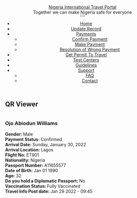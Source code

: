 <!DOCTYPE html>
<!--[if lt IE 7]> <html class="ie ie6" lang="en" dir="ltr "> <![endif]-->
<!--[if IE 7]>    <html class="ie ie7" lang="en" dir="ltr "> <![endif]-->
<!--[if IE 8]>    <html class="ie ie8" lang="en" dir="ltr "> <![endif]-->
<!--[if gt IE 8]> <!--> <html class="" lang="en" dir="ltr "> <!--<![endif]-->

<!-- Mirrored from nitp.ncdc.gov.ng/qrviewer/1598639 by HTTrack Website Copier/3.x [XR&CO'2014], Fri, 28 Jan 2022 17:41:20 GMT -->
<!-- Added by HTTrack --><meta http-equiv="content-type" content="text/html;charset=utf-8" /><!-- /Added by HTTrack -->
<head>
<meta http-equiv="Content-Type" content="text/html; charset=utf-8" />
<link rel="shortcut icon" href="../sites/default/files/indexcoat_0_0.jpg" type="image/jpeg" />
<meta name="viewport" content="width=device-width, initial-scale=1, maximum-scale=1" />
<meta name="generator" content="Drupal 7 (https://www.drupal.org)" />
<link rel="canonical" href="1598639.html" />
<link rel="shortlink" href="1598639.html" />
<title>QR Viewer | Nigeria International Travel Portal</title>

<link rel="stylesheet" href="../sites/all/themes/Porto/vendor/bootstrap/css/bootstrap.css">
<style type="text/css" media="all">
@import url("../modules/system/system.base90e4.css?r5z4b7");
@import url("../modules/system/system.menus90e4.css?r5z4b7");
@import url("../modules/system/system.messages90e4.css?r5z4b7");
@import url("../modules/system/system.theme90e4.css?r5z4b7");
</style>
<style type="text/css" media="all">
@import url("../modules/field/theme/field90e4.css?r5z4b7");
@import url("../sites/all/modules/logintoboggan/logintoboggan90e4.css?r5z4b7");
@import url("../modules/node/node90e4.css?r5z4b7");
@import url("../modules/user/user90e4.css?r5z4b7");
@import url("../sites/all/modules/views/css/views90e4.css?r5z4b7");
@import url("../sites/all/modules/ckeditor/css/ckeditor90e4.css?r5z4b7");
</style>
<style type="text/css" media="all">
@import url("../sites/all/modules/ctools/css/ctools90e4.css?r5z4b7");
@import url("../sites/all/modules/panels/css/panels90e4.css?r5z4b7");
</style>
<style type="text/css" media="all">
@import url("../sites/all/themes/Porto/vendor/owl-carousel/owl.carousel90e4.css?r5z4b7");
@import url("../sites/all/themes/Porto/vendor/font-awesome/css/font-awesome90e4.css?r5z4b7");
@import url("../sites/all/themes/Porto/vendor/owl-carousel/owl.theme.default90e4.css?r5z4b7");
@import url("../sites/all/themes/Porto/vendor/prettyPhoto/css/prettyPhoto90e4.css?r5z4b7");
@import url("../sites/all/themes/Porto/vendor/circle-flip-slideshow/css/component90e4.css?r5z4b7");
@import url("../sites/all/themes/Porto/vendor/magnific-popup/magnific-popup90e4.css?r5z4b7");
@import url("../sites/all/themes/Porto/vendor/mediaelement/mediaelementplayer90e4.css?r5z4b7");
@import url("../sites/all/themes/Porto/vendor/isotope/jquery.isotope90e4.css?r5z4b7");
@import url("../sites/all/themes/Porto/css/theme-elements90e4.css?r5z4b7");
@import url("../sites/all/themes/Porto/css/theme-animate90e4.css?r5z4b7");
@import url("../sites/all/themes/Porto/css/theme-blog90e4.css?r5z4b7");
@import url("../sites/all/themes/Porto/css/theme90e4.css?r5z4b7");
@import url("../sites/all/themes/Porto/css/theme-responsive90e4.css?r5z4b7");
@import url("../sites/all/themes/Porto/css/drupal-styles90e4.css?r5z4b7");
@import url("../sites/all/themes/Porto_sub/css/custom90e4.css?r5z4b7");
</style>
<link type="text/css" rel="stylesheet" href="../sites/default/files/less/cC00_Xp8v-0KJrIf2uhusdj_Dgm2gt5bRaA2JrGsTN8/sites/all/themes/Porto/css/less/skin.RhlunGqbZUGq6wVfBEflCycFIIFdR2jRnGPZcmBffu890e4.css?r5z4b7" media="all" />
<script type="text/javascript" src="../sites/all/modules/jquery_update/replace/jquery/2.2/jquery.min9c45.js?v=2.2.4"></script>
<script type="text/javascript" src="../misc/jquery-extend-3.4.09c45.js?v=2.2.4"></script>
<script type="text/javascript" src="../misc/jquery-html-prefilter-3.5.0-backport9c45.js?v=2.2.4"></script>
<script type="text/javascript" src="../misc/jquery.once7839.js?v=1.2"></script>
<script type="text/javascript" src="../misc/drupal90e4.js?r5z4b7"></script>
<script type="text/javascript" src="../sites/all/modules/highcharttable/js/highcharttable90e4.js?r5z4b7"></script>
<script type="text/javascript" src="../sites/all/modules/chartman/js/Chart.bundle.min90e4.js?r5z4b7"></script>
<script type="text/javascript" src="../sites/all/modules/chartman/js/chartmanbase90e4.js?r5z4b7"></script>
<script type="text/javascript" src="../sites/all/modules/chartman/js/chartman90e4.js?r5z4b7"></script>
<script type="text/javascript" src="../sites/all/modules/chartman2/js/chartman290e4.js?r5z4b7"></script>
<script type="text/javascript" src="../sites/all/modules/nitp/hidetestfields/hidetestfields90e4.js?r5z4b7"></script>
<script type="text/javascript" src="../sites/all/modules/nitp/mydisplay/mydisplay90e4.js?r5z4b7"></script>
<script type="text/javascript" src="../sites/all/modules/nitp/nitp90e4.js?r5z4b7"></script>
<script type="text/javascript" src="../sites/all/modules/scroll_to_destination_anchors/scroll_to_destination_anchors90e4.js?r5z4b7"></script>
<script type="text/javascript" src="../sites/all/themes/Porto/vendor/modernizr90e4.js?r5z4b7"></script>
<script type="text/javascript" src="../sites/all/themes/Porto/vendor/bootstrap/js/bootstrap90e4.js?r5z4b7"></script>
<script type="text/javascript" src="../sites/all/themes/Porto/vendor/jquery.easing90e4.js?r5z4b7"></script>
<script type="text/javascript" src="../sites/all/themes/Porto/vendor/jquery.cookie90e4.js?r5z4b7"></script>
<script type="text/javascript" src="../sites/all/themes/Porto/vendor/owl-carousel/owl.carousel90e4.js?r5z4b7"></script>
<script type="text/javascript" src="../sites/all/themes/Porto/vendor/circle-flip-slideshow/js/jquery.flipshow90e4.js?r5z4b7"></script>
<script type="text/javascript" src="../sites/all/themes/Porto/vendor/isotope/jquery.isotope90e4.js?r5z4b7"></script>
<script type="text/javascript" src="../sites/all/themes/Porto/vendor/prettyPhoto/js/jquery.prettyPhoto90e4.js?r5z4b7"></script>
<script type="text/javascript" src="../sites/all/themes/Porto/vendor/jflickrfeed/jflickrfeed90e4.js?r5z4b7"></script>
<script type="text/javascript" src="../sites/all/themes/Porto/vendor/jquery.mapmarker90e4.js?r5z4b7"></script>
<script type="text/javascript" src="../sites/all/themes/Porto/vendor/jquery.stellar90e4.js?r5z4b7"></script>
<script type="text/javascript" src="../sites/all/themes/Porto/vendor/jquery.gmap90e4.js?r5z4b7"></script>
<script type="text/javascript" src="../sites/all/themes/Porto/vendor/jquery.knob90e4.js?r5z4b7"></script>
<script type="text/javascript" src="../sites/all/themes/Porto/vendor/magnific-popup/magnific-popup90e4.js?r5z4b7"></script>
<script type="text/javascript" src="../sites/all/themes/Porto/vendor/mediaelement/mediaelement-and-player90e4.js?r5z4b7"></script>
<script type="text/javascript" src="../sites/all/themes/Porto_sub/vendor/jquery.validate90e4.js?r5z4b7"></script>
<script type="text/javascript" src="../sites/all/themes/Porto/vendor/jquery.appear90e4.js?r5z4b7"></script>
<script type="text/javascript" src="../sites/all/themes/Porto/js/mobile-menu90e4.js?r5z4b7"></script>
<script type="text/javascript" src="../sites/all/themes/Porto/js/theme.plugins90e4.js?r5z4b7"></script>
<script type="text/javascript" src="../sites/all/themes/Porto/js/theme90e4.js?r5z4b7"></script>
<script type="text/javascript" src="../sites/all/themes/Porto/js/views/view.home90e4.js?r5z4b7"></script>
<script type="text/javascript">
<!--//--><![CDATA[//><!--
jQuery.extend(Drupal.settings, {"basePath":"\/","pathPrefix":"","ajaxPageState":{"theme":"porto_sub","theme_token":"GgRvauyFTGGY9vl-KESzPhtvX9QVNLvRTYkZCFvd2h4","js":{"sites\/all\/modules\/jquery_update\/replace\/jquery\/2.2\/jquery.min.js":1,"misc\/jquery-extend-3.4.0.js":1,"misc\/jquery-html-prefilter-3.5.0-backport.js":1,"misc\/jquery.once.js":1,"misc\/drupal.js":1,"sites\/all\/modules\/highcharttable\/js\/highcharttable.js":1,"sites\/all\/modules\/chartman\/js\/Chart.bundle.min.js":1,"sites\/all\/modules\/chartman\/js\/chartmanbase.js":1,"sites\/all\/modules\/chartman\/js\/chartman.js":1,"sites\/all\/modules\/chartman2\/js\/chartman2.js":1,"sites\/all\/modules\/nitp\/hidetestfields\/hidetestfields.js":1,"sites\/all\/modules\/nitp\/mydisplay\/mydisplay.js":1,"sites\/all\/modules\/nitp\/nitp.js":1,"sites\/all\/modules\/scroll_to_destination_anchors\/scroll_to_destination_anchors.js":1,"sites\/all\/themes\/Porto\/vendor\/modernizr.js":1,"sites\/all\/themes\/Porto\/vendor\/bootstrap\/js\/bootstrap.js":1,"sites\/all\/themes\/Porto\/vendor\/jquery.easing.js":1,"sites\/all\/themes\/Porto\/vendor\/jquery.cookie.js":1,"sites\/all\/themes\/Porto\/vendor\/owl-carousel\/owl.carousel.js":1,"sites\/all\/themes\/Porto\/vendor\/circle-flip-slideshow\/js\/jquery.flipshow.js":1,"sites\/all\/themes\/Porto\/vendor\/isotope\/jquery.isotope.js":1,"sites\/all\/themes\/Porto\/vendor\/prettyPhoto\/js\/jquery.prettyPhoto.js":1,"sites\/all\/themes\/Porto\/vendor\/jflickrfeed\/jflickrfeed.js":1,"sites\/all\/themes\/Porto\/vendor\/jquery.mapmarker.js":1,"sites\/all\/themes\/Porto\/vendor\/jquery.stellar.js":1,"sites\/all\/themes\/Porto\/vendor\/jquery.gmap.js":1,"sites\/all\/themes\/Porto\/vendor\/jquery.knob.js":1,"sites\/all\/themes\/Porto\/vendor\/magnific-popup\/magnific-popup.js":1,"sites\/all\/themes\/Porto\/vendor\/mediaelement\/mediaelement-and-player.js":1,"sites\/all\/themes\/Porto_sub\/vendor\/jquery.validate.js":1,"sites\/all\/themes\/Porto\/vendor\/jquery.appear.js":1,"sites\/all\/themes\/Porto\/js\/mobile-menu.js":1,"sites\/all\/themes\/Porto\/js\/theme.plugins.js":1,"sites\/all\/themes\/Porto\/js\/theme.js":1,"sites\/all\/themes\/Porto\/js\/views\/view.home.js":1},"css":{"modules\/system\/system.base.css":1,"modules\/system\/system.menus.css":1,"modules\/system\/system.messages.css":1,"modules\/system\/system.theme.css":1,"modules\/field\/theme\/field.css":1,"sites\/all\/modules\/logintoboggan\/logintoboggan.css":1,"modules\/node\/node.css":1,"modules\/user\/user.css":1,"sites\/all\/modules\/views\/css\/views.css":1,"sites\/all\/modules\/ckeditor\/css\/ckeditor.css":1,"sites\/all\/modules\/ctools\/css\/ctools.css":1,"sites\/all\/modules\/panels\/css\/panels.css":1,"sites\/all\/themes\/Porto\/vendor\/owl-carousel\/owl.carousel.css":1,"sites\/all\/themes\/Porto\/vendor\/font-awesome\/css\/font-awesome.css":1,"sites\/all\/themes\/Porto\/vendor\/owl-carousel\/owl.theme.default.css":1,"sites\/all\/themes\/Porto\/vendor\/prettyPhoto\/css\/prettyPhoto.css":1,"sites\/all\/themes\/Porto\/vendor\/circle-flip-slideshow\/css\/component.css":1,"sites\/all\/themes\/Porto\/vendor\/magnific-popup\/magnific-popup.css":1,"sites\/all\/themes\/Porto\/vendor\/mediaelement\/mediaelementplayer.css":1,"sites\/all\/themes\/Porto\/vendor\/isotope\/jquery.isotope.css":1,"sites\/all\/themes\/Porto\/css\/theme-elements.css":1,"sites\/all\/themes\/Porto\/css\/theme-animate.css":1,"sites\/all\/themes\/Porto\/css\/theme-blog.css":1,"sites\/all\/themes\/Porto\/css\/theme.css":1,"sites\/all\/themes\/Porto\/css\/theme-responsive.css":1,"sites\/all\/themes\/Porto\/css\/drupal-styles.css":1,"sites\/all\/themes\/Porto_sub\/css\/custom.css":1,"sites\/all\/themes\/Porto\/css\/less\/skin.less":1}},"covid_form":{"base_url":"https:\/\/nitp.ncdc.gov.ng"},"highcharttable":{"global":{"use-patched-library":1,"animation":"","contextual-links":"off","contextual-links-exclude-pages":"admin\/*\r\n~admin\/reports\/access-denied\r\n~admin\/reports\/page*\r\n~admin\/reports\/referrers\r\n~admin\/reports\/search\r\n~admin\/reports\/visitors"}}});
//--><!]]>
</script>

<!--[if lt IE 9]>
  <script src="http://html5shiv.googlecode.com/svn/trunk/html5.js"></script>
<![endif]-->
<!--[if IE]>
  <link rel="stylesheet" href="/sites/all/themes/Porto/css/ie.css">
<![endif]-->
<!--[if lte IE 8]>
  <script src="/sites/all/themes/Porto/vendor/respond.js"></script>
<![endif]-->

<link href="http://fonts.googleapis.com/css?family=Open+Sans:300,400,600,700,800|Shadows+Into+Light" rel="stylesheet" type="text/css">
<style type='text/css'>.view-content {
	overflow-x: scroll;
}
.rules-debug-log .pull-right {
	float: none !important;
}

.rules-debug-log a {
	font-size: 10px !important;
	padding: 5px !important;
float: none !important;
}

.rules-debug-warn {
	font-size: 10px !important;
	/* clear: right; */
}
.rules-debug-log .pagination li {
	display: block;
}

.node-ph_edit-form #edit-field-age{display:none;}
.node-ph_edit-form #edit-field-mode-of-payment{display:none !important;}</style>

<script async src="https://www.googletagmanager.com/gtag/js?id=G-T3GK13TBGP"></script>
<script>
  window.dataLayer = window.dataLayer || [];
  function gtag(){dataLayer.push(arguments);}
  gtag('js', new Date());

  gtag('config', 'G-T3GK13TBGP');
</script>
</head>
<body class="html not-front not-logged-in no-sidebars page-qrviewer page-qrviewer- page-qrviewer-1598639 ">
<div class="body header2">
<header id="header">
<div class="container">
<div id="name-and-slogan" class="hidden">
<div id="site-name" class="hidden">
<a href="https://nitp.ncdc.gov.ng/" title="Home" rel="home"><span>Nigeria International Travel Portal</span></a>
</div>
<div id="site-slogan" class="hidden">
Together we can make Nigeria safe for everyone </div>
</div> 
<div class="search">
</div>

<div id="header-top">
</div>
<button class="btn btn-responsive-nav btn-inverse" data-toggle="collapse" data-target=".nav-main-collapse">
<i class="icon icon-bars"></i>
</button>
</div>
<div class="navbar-collapse nav-main-collapse collapse">
<div class="container">
<nav class="nav-main">
<div class="region region-header-menu">
<div id="block-system-main-menu" class="block block-system block-menu">
<div class="content">
<ul class="nav nav-pills nav-main" id="mainMenu"><li><a href="https://nitp.ncdc.gov.ng/">Home</a></li><li><a href="https://nitp.ncdc.gov.ng/edit" title="">Update Record</a></li><li class="dropdown 1712"><a class="dropdown-toggle extra" href="#"></a><a href="https://nitp.ncdc.gov.ng/makepayment" title="" class="dropdown-toggle disabled">Payments</a><ul class="dropdown-menu"><li><a href="https://nitp.ncdc.gov.ng/cfpay" title="">Confirm Payment</a></li><li><a href="https://nitp.ncdc.gov.ng/makepayment" title="">Make Payment</a></li><li><a href="https://nitp.ncdc.gov.ng/adjustpay" title="">Resolution of Wrong Payment</a></li></ul></li><li><a href="https://nitp.ncdc.gov.ng/getpermit" title="">Get Permit To Travel</a></li><li><a href="https://nitp.ncdc.gov.ng/testcenters">Test Centers</a></li><li><a href="https://nitp.ncdc.gov.ng/guidelines">Guidelines</a></li><li class="dropdown 1971"><a class="dropdown-toggle extra" href="#"></a><a href="https://nitp.ncdc.gov.ng/contactpage" class="dropdown-toggle disabled">Support</a><ul class="dropdown-menu"><li><a href="https://nitp.ncdc.gov.ng/faq-page" title="">FAQ</a></li><li><a href="https://nitp.ncdc.gov.ng/contactpage" title="">Contact</a></li></ul></li></ul> </div>
</div>
</div>
</nav>
</div>
</div>
</header>

<div role="main" class="main">
<section class="page-top breadcrumb-wrap">
<div class="container">
<div class="row">
<div class="col-md-12">
<h2>QR Viewer</h2>
</div>
</div>
</div>
</section>
<div id="content" class="content full">
<div class="container">
<div class="row">
<div class="col-md-12">
<div class="region region-content">
<div id="block-system-main" class="block block-system">
<div class="content">
<div class="view view-qr-viewer view-id-qr_viewer view-display-id-page view-dom-id-de27779e1661f446de1fffbbfd67b11b">
<div class="view-content">
<div class="views-row views-row-1 views-row-odd views-row-first views-row-last">
<div class="views-field views-field-field-surname"> <h3 class="field-content">Ojo Abiodun Williams</h3> </div>
<div class="views-field views-field-field-gender2"> <strong class="views-label views-label-field-gender2">Gender: </strong> <span class="field-content">Male</span> </div>
<div class="views-field views-field-field-payment-status"> <strong class="views-label views-label-field-payment-status">Payment Status: </strong> <span class="field-content">Confirmed</span> </div>
<div class="views-field views-field-field-arrival-date2"> <strong class="views-label views-label-field-arrival-date2">Arrival Date: </strong> <span class="field-content"><span class="date-display-single">Sunday, January 30, 2022</span></span> </div>
<div class="views-field views-field-field-arrival-location"> <strong class="views-label views-label-field-arrival-location">Arrival Location: </strong> <span class="field-content">Lagos</span> </div>
<div class="views-field views-field-field-flight-no"> <strong class="views-label views-label-field-flight-no">Flight No: </strong> <span class="field-content">ET901</span> </div>
<div class="views-field views-field-field-nationality2"> <strong class="views-label views-label-field-nationality2">Nationality: </strong> <span class="field-content">Nigeria</span> </div>
<div class="views-field views-field-field-passport-number"> <strong class="views-label views-label-field-passport-number">Passport Number: </strong> <span class="field-content">A11655577</span> </div>
<div class="views-field views-field-field-date-of-birth"> <strong class="views-label views-label-field-date-of-birth">Date of Birth: </strong> <span class="field-content"><span class="date-display-single">Jan 01 1990</span></span> </div>
<div class="views-field views-field-field-age-from-birth"> <strong class="views-label views-label-field-age-from-birth">Age: </strong> <span class="field-content">32</span> </div>
<div class="views-field views-field-field-diplomatic-passport"> <strong class="views-label views-label-field-diplomatic-passport">Do you hold a Diplomatic Passport: </strong> <span class="field-content">No</span> </div>
<div class="views-field views-field-field-vaccination-status"> <strong class="views-label views-label-field-vaccination-status">Vaccination Status: </strong> <span class="field-content">Fully Vaccinated</span> </div>
<div class="views-field views-field-created"> <strong class="views-label views-label-created">Travel Info Post date: </strong> <span class="field-content">Jan 29 2022 - 09:45</span> </div>
<div class="views-field views-field-ops"> <span class="field-content"></span> </div>
<div class="views-field views-field-ops-1"> <span class="field-content"></span> </div> </div>
</div>
</div> </div>
</div>
</div>
</div>
</div>
</div>
</div>
</div>
<footer id="footer">
<div class="footer-copyright">
<div class="container">
<div class="row">
<div class="col-md-6">
</div>
<div class="col-md-6">

</div>
</div>
</div>
</div>
</footer>
</div> </body>

<!-- Mirrored from nitp.ncdc.gov.ng/qrviewer/1598639 by HTTrack Website Copier/3.x [XR&CO'2014], Fri, 28 Jan 2022 17:41:34 GMT -->
</html>